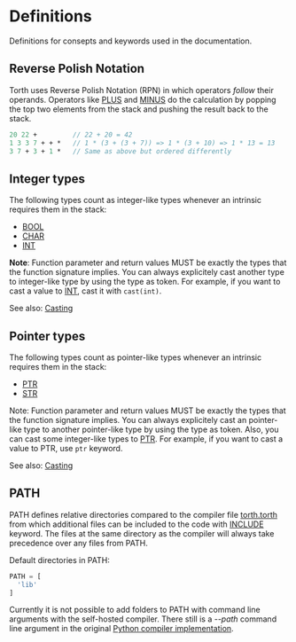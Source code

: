 # Definitions

Definitions for consepts and keywords used in the documentation.

## Reverse Polish Notation

Torth uses Reverse Polish Notation (RPN) in which operators _follow_ their operands. Operators like [PLUS](intrinsics.md#calculations) and [MINUS](intrinsics.md#calculations) do the calculation by popping the top two elements from the stack and pushing the result back to the stack.

```pascal
20 22 +         // 22 + 20 = 42
1 3 3 7 + + *   // 1 * (3 + (3 + 7)) => 1 * (3 + 10) => 1 * 13 = 13
3 7 + 3 + 1 *   // Same as above but ordered differently
```

## Integer types

The following types count as integer-like types whenever an intrinsic requires them in the stack:

- [BOOL](types.md#bool---boolean)
- [CHAR](types.md#char---character)
- [INT](types.md#int---integer)

**Note**: Function parameter and return values MUST be exactly the types that the function signature implies. You can always explicitely cast another type to integer-like type by using the type as token. For example, if you want to cast a value to [INT](types.md#int---integer), cast it with `cast(int)`.

See also: [Casting](types.md#casting)

## Pointer types

The following types count as pointer-like types whenever an intrinsic requires them in the stack:

- [PTR](types.md#ptr---pointer)
- [STR](types.md#str---string)

Note: Function parameter and return values MUST be exactly the types that the function signature implies. You can always explicitely cast an pointer-like type to another pointer-like type by using the type as token. Also, you can cast some integer-like types to [PTR](types.md#ptr---pointer). For example, if you want to cast a value to PTR, use `ptr` keyword.

See also: [Casting](types.md#casting)

## PATH

PATH defines relative directories compared to the compiler file [torth.torth](../torth.torth) from which additional files can be included to the code with [INCLUDE](keywords.md#include) keyword. The files at the same directory as the compiler will always take precedence over any files from PATH.

Default directories in PATH:

```python
PATH = [
  'lib'
]
```

Currently it is not possible to add folders to PATH with command line arguments with the self-hosted compiler. There still is a *--path* command line argument in the original [Python compiler implementation](https://github.com/CyberPaddy/torth/tree/python-compiler).
